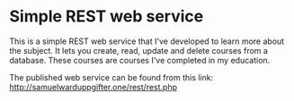 # Simple REST web service
This is a simple REST web service that I've developed to learn more about the subject. It lets you create, read, update and delete courses from a database.
These courses are courses I've completed in my education.

The published web service can be found from this link: http://samuelwarduppgifter.one/rest/rest.php
